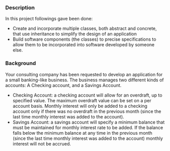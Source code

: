 ### Description
In this project followings gave been done:
- Create and incorporate multiple classes, both abstract and concrete, that use inheritance to simplify the design of an application
- Build software components (the classes) to precise specifications to allow them to be incorporated into software developed by someone else.
### Background
Your consulting company has been requested to develop an application for a small banking-like business. The business manages two different kinds of accounts: A Checking account, and a Savings Account.
- Checking Account: a checking account will allow for an overdraft, up to specified value. The maximum overdraft value can be set on a per account basis. Monthly interest will only be added to a checking account only if there was no overdraft in the previous month (since the last time monthly interest was added to the account).
- Savings Account: a savings account will specify a minimum balance that must be maintained for monthly interest rate to be added. If the balance falls below the minimum balance at any time in the previous month (since the last time monthly interest was added to the account) monthly interest will not be accrued.